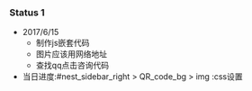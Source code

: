### Status 1  
- 2017/6/15  
  + 制作js嵌套代码  
  + 图片应该用网络地址
  + 查找qq点击咨询代码
- 当日进度:#nest_sidebar_right > QR_code_bg > img :css设置
